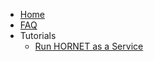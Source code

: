   * [Home](./Home)
  * [FAQ](./FAQ)
  * Tutorials
    * [Run HORNET as a Service](./Tutorials%3A-Run-HORNET-as-a-Service)


[//]: # (generated by https://www.npmjs.com/package/github-wiki-sidebar)
